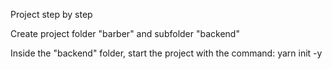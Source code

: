 Project step by step

Create project folder "barber" and subfolder "backend"

Inside the "backend" folder, start the project with the command:
yarn init -y






